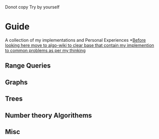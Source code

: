 Donot copy Try by yourself 
# Guide
A collection of my implementations and Personal Experiences
*[Before looking here move to algo-wiki to clear base that contain my implemention to common problems as per my thinking](https://github.com/milrim/Algo-Wiki)
## Range Queries
## Graphs
## Trees
## Number theory Algorithems
## Misc
